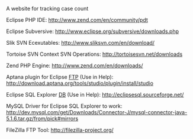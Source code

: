 A website for tracking case count

Eclipse PHP IDE:
http://www.zend.com/en/community/pdt

Eclipse Subversive:
http://www.eclipse.org/subversive/downloads.php

Slik SVN Ecexutables:
http://www.sliksvn.com/en/download/

Tortoise SVN Context SVN Operations:
http://tortoisesvn.net/downloads

Zend PHP Engine:
http://www.zend.com/en/downloads/

Aptana plugin for Eclipse [FTP](FTP.md) (Use in Help):
http://download.aptana.org/tools/studio/plugin/install/studio

Eclipse SQL Explorer [DB](Visualize.md) (Use in Help):
http://eclipsesql.sourceforge.net/

MySQL Driver for Eclipse SQL Explorer to work:
http://dev.mysql.com/get/Downloads/Connector-J/mysql-connector-java-5.1.6.tar.gz/from/pick#mirrors


FileZilla FTP Tool:
http://filezilla-project.org/